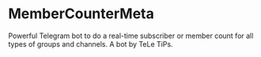 # MemberCounterMeta
Powerful Telegram bot to do a real-time subscriber or member count for all types of groups and channels. A bot by TeLe TiPs.
